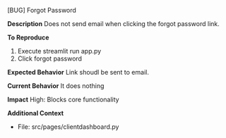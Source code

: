 [BUG] Forgot Password

**Description**
Does not send email when clicking the forgot password link.

**To Reproduce**
1. Execute streamlit run app.py
2. Click forgot password

**Expected Behavior**
Link shoudl be sent to email.

**Current Behavior**
It does nothing

**Impact**
High: Blocks core functionality

**Additional Context**
- File: src/pages/clientdashboard.py
